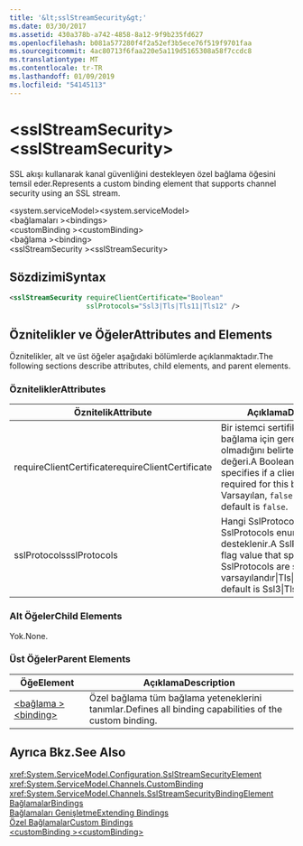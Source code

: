 ```yaml
---
title: '&lt;sslStreamSecurity&gt;'
ms.date: 03/30/2017
ms.assetid: 430a378b-a742-4858-8a12-9f9b235fd627
ms.openlocfilehash: b081a577280f4f2a52ef3b5ece76f519f9701faa
ms.sourcegitcommit: 4ac80713f6faa220e5a119d5165308a58f7ccdc8
ms.translationtype: MT
ms.contentlocale: tr-TR
ms.lasthandoff: 01/09/2019
ms.locfileid: "54145113"
---
```

# <a name="ltsslstreamsecuritygt"></a><span data-ttu-id="83ca1-102">&lt;sslStreamSecurity&gt;</span><span class="sxs-lookup"><span data-stu-id="83ca1-102">&lt;sslStreamSecurity&gt;</span></span>
<span data-ttu-id="83ca1-103">SSL akışı kullanarak kanal güvenliğini destekleyen özel bağlama öğesini temsil eder.</span><span class="sxs-lookup"><span data-stu-id="83ca1-103">Represents a custom binding element that supports channel security using an SSL stream.</span></span>  
  
 <span data-ttu-id="83ca1-104">\<system.serviceModel></span><span class="sxs-lookup"><span data-stu-id="83ca1-104">\<system.serviceModel></span></span>  
<span data-ttu-id="83ca1-105">\<bağlamaları ></span><span class="sxs-lookup"><span data-stu-id="83ca1-105">\<bindings></span></span>  
<span data-ttu-id="83ca1-106">\<customBinding ></span><span class="sxs-lookup"><span data-stu-id="83ca1-106">\<customBinding></span></span>  
<span data-ttu-id="83ca1-107">\<bağlama ></span><span class="sxs-lookup"><span data-stu-id="83ca1-107">\<binding></span></span>  
<span data-ttu-id="83ca1-108">\<sslStreamSecurity ></span><span class="sxs-lookup"><span data-stu-id="83ca1-108">\<sslStreamSecurity></span></span>  
  
## <a name="syntax"></a><span data-ttu-id="83ca1-109">Sözdizimi</span><span class="sxs-lookup"><span data-stu-id="83ca1-109">Syntax</span></span>  
  
```xml  
<sslStreamSecurity requireClientCertificate="Boolean"
                   sslProtocols="Ssl3|Tls|Tls11|Tls12" />
```  
  
## <a name="attributes-and-elements"></a><span data-ttu-id="83ca1-110">Öznitelikler ve Öğeler</span><span class="sxs-lookup"><span data-stu-id="83ca1-110">Attributes and Elements</span></span>  
 <span data-ttu-id="83ca1-111">Öznitelikler, alt ve üst öğeler aşağıdaki bölümlerde açıklanmaktadır.</span><span class="sxs-lookup"><span data-stu-id="83ca1-111">The following sections describe attributes, child elements, and parent elements.</span></span>  
  
### <a name="attributes"></a><span data-ttu-id="83ca1-112">Öznitelikler</span><span class="sxs-lookup"><span data-stu-id="83ca1-112">Attributes</span></span>  
  
|<span data-ttu-id="83ca1-113">Öznitelik</span><span class="sxs-lookup"><span data-stu-id="83ca1-113">Attribute</span></span>|<span data-ttu-id="83ca1-114">Açıklama</span><span class="sxs-lookup"><span data-stu-id="83ca1-114">Description</span></span>|  
|---------------|-----------------|  
|<span data-ttu-id="83ca1-115">requireClientCertificate</span><span class="sxs-lookup"><span data-stu-id="83ca1-115">requireClientCertificate</span></span>|<span data-ttu-id="83ca1-116">Bir istemci sertifikasının Bu bağlama için gerekli olup olmadığını belirten bir Boole değeri.</span><span class="sxs-lookup"><span data-stu-id="83ca1-116">A Boolean value that specifies if a client certificate is required for this binding.</span></span> <span data-ttu-id="83ca1-117">Varsayılan, `false` değeridir.</span><span class="sxs-lookup"><span data-stu-id="83ca1-117">The default is `false`.</span></span>|  
|<span data-ttu-id="83ca1-118">sslProtocols</span><span class="sxs-lookup"><span data-stu-id="83ca1-118">sslProtocols</span></span>|<span data-ttu-id="83ca1-119">Hangi SslProtocols belirten bir SslProtocols enum bayrak değeri desteklenir.</span><span class="sxs-lookup"><span data-stu-id="83ca1-119">A SslProtocols enum flag value that specifies which SslProtocols are supported.</span></span> <span data-ttu-id="83ca1-120">Ssl3 varsayılandır&#124;Tls&#124;Tls11&#124;Tls12.</span><span class="sxs-lookup"><span data-stu-id="83ca1-120">The default is Ssl3&#124;Tls&#124;Tls11&#124;Tls12.</span></span>|  
  
### <a name="child-elements"></a><span data-ttu-id="83ca1-121">Alt Öğeler</span><span class="sxs-lookup"><span data-stu-id="83ca1-121">Child Elements</span></span>  
 <span data-ttu-id="83ca1-122">Yok.</span><span class="sxs-lookup"><span data-stu-id="83ca1-122">None.</span></span>  
  
### <a name="parent-elements"></a><span data-ttu-id="83ca1-123">Üst Öğeler</span><span class="sxs-lookup"><span data-stu-id="83ca1-123">Parent Elements</span></span>  
  
|<span data-ttu-id="83ca1-124">Öğe</span><span class="sxs-lookup"><span data-stu-id="83ca1-124">Element</span></span>|<span data-ttu-id="83ca1-125">Açıklama</span><span class="sxs-lookup"><span data-stu-id="83ca1-125">Description</span></span>|  
|-------------|-----------------|  
|[<span data-ttu-id="83ca1-126">\<bağlama ></span><span class="sxs-lookup"><span data-stu-id="83ca1-126">\<binding></span></span>](../../../../../docs/framework/misc/binding.md)|<span data-ttu-id="83ca1-127">Özel bağlama tüm bağlama yeteneklerini tanımlar.</span><span class="sxs-lookup"><span data-stu-id="83ca1-127">Defines all binding capabilities of the custom binding.</span></span>|  
  
## <a name="see-also"></a><span data-ttu-id="83ca1-128">Ayrıca Bkz.</span><span class="sxs-lookup"><span data-stu-id="83ca1-128">See Also</span></span>  
 <xref:System.ServiceModel.Configuration.SslStreamSecurityElement>  
 <xref:System.ServiceModel.Channels.CustomBinding>  
 <xref:System.ServiceModel.Channels.SslStreamSecurityBindingElement>  
 [<span data-ttu-id="83ca1-129">Bağlamalar</span><span class="sxs-lookup"><span data-stu-id="83ca1-129">Bindings</span></span>](../../../../../docs/framework/wcf/bindings.md)  
 [<span data-ttu-id="83ca1-130">Bağlamaları Genişletme</span><span class="sxs-lookup"><span data-stu-id="83ca1-130">Extending Bindings</span></span>](../../../../../docs/framework/wcf/extending/extending-bindings.md)  
 [<span data-ttu-id="83ca1-131">Özel Bağlamalar</span><span class="sxs-lookup"><span data-stu-id="83ca1-131">Custom Bindings</span></span>](../../../../../docs/framework/wcf/extending/custom-bindings.md)  
 [<span data-ttu-id="83ca1-132">\<customBinding ></span><span class="sxs-lookup"><span data-stu-id="83ca1-132">\<customBinding></span></span>](../../../../../docs/framework/configure-apps/file-schema/wcf/custombinding.md)

